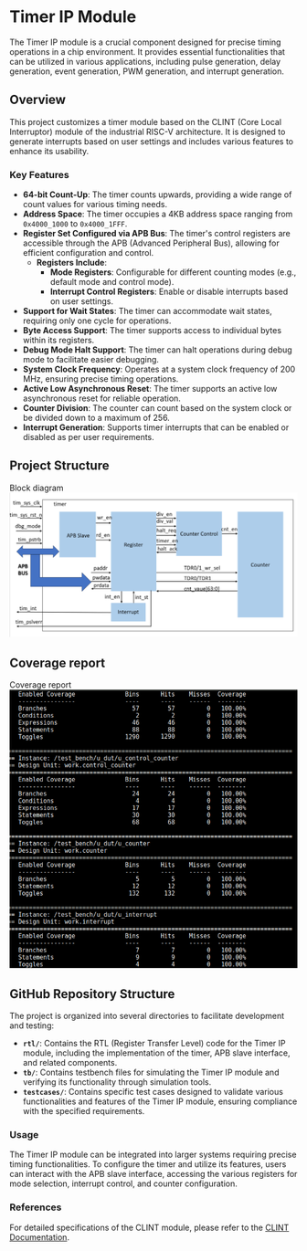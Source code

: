 # Timer IP Module

The Timer IP module is a crucial component designed for precise timing operations in a chip environment. It provides essential functionalities that can be utilized in various applications, including pulse generation, delay generation, event generation, PWM generation, and interrupt generation.

## Overview

This project customizes a timer module based on the CLINT (Core Local Interruptor) module of the industrial RISC-V architecture. It is designed to generate interrupts based on user settings and includes various features to enhance its usability.

### Key Features

- **64-bit Count-Up**: The timer counts upwards, providing a wide range of count values for various timing needs.
- **Address Space**: The timer occupies a 4KB address space ranging from `0x4000_1000` to `0x4000_1FFF`.
- **Register Set Configured via APB Bus**: The timer's control registers are accessible through the APB (Advanced Peripheral Bus), allowing for efficient configuration and control.
  - **Registers Include**:
    - **Mode Registers**: Configurable for different counting modes (e.g., default mode and control mode).
    - **Interrupt Control Registers**: Enable or disable interrupts based on user settings.
- **Support for Wait States**: The timer can accommodate wait states, requiring only one cycle for operations.
- **Byte Access Support**: The timer supports access to individual bytes within its registers.
- **Debug Mode Halt Support**: The timer can halt operations during debug mode to facilitate easier debugging.
- **System Clock Frequency**: Operates at a system clock frequency of 200 MHz, ensuring precise timing operations.
- **Active Low Asynchronous Reset**: The timer supports an active low asynchronous reset for reliable operation.
- **Counter Division**: The counter can count based on the system clock or be divided down to a maximum of 256.
- **Interrupt Generation**: Supports timer interrupts that can be enabled or disabled as per user requirements.

## Project Structure

Block diagram
![Block Diagram](./img/block_diagram.png)

## Coverage report

Coverage report
![Coverage report](./img/coverage_detail.png)

## GitHub Repository Structure

The project is organized into several directories to facilitate development and testing:

- **`rtl/`**: Contains the RTL (Register Transfer Level) code for the Timer IP module, including the implementation of the timer, APB slave interface, and related components.
- **`tb/`**: Contains testbench files for simulating the Timer IP module and verifying its functionality through simulation tools.
- **`testcases/`**: Contains specific test cases designed to validate various functionalities and features of the Timer IP module, ensuring compliance with the specified requirements.

### Usage

The Timer IP module can be integrated into larger systems requiring precise timing functionalities. To configure the timer and utilize its features, users can interact with the APB slave interface, accessing the various registers for mode selection, interrupt control, and counter configuration.

### References

For detailed specifications of the CLINT module, please refer to the [CLINT Documentation](https://chromitem-soc.readthedocs.io/en/latest/clint.html).

